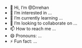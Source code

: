 - 👋 Hi, I’m @Drrehan
- 👀 I’m interested in ...
- 🌱 I’m currently learning ...
- 💞️ I’m looking to collaborate on ...
- 📫 How to reach me ...
- 😄 Pronouns: ...
- ⚡ Fun fact: ...

<!---
Drrehan/Drrehan is a ✨ special ✨ repository because its `README.md` (this file) appears on your GitHub profile.
You can click the Preview link to take a look at your changes.
--->
